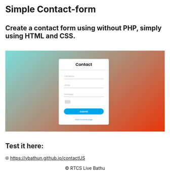 # Simple Contact-form

## Create a contact form using without PHP, simply using HTML and CSS.

<br>
<img src="images/contactPage.png" alt="Contact form">

## Test it here: <br/>
:globe_with_meridians: https://vbathun.github.io/contactUS

<center> © RTCS Live Bathu </center>
